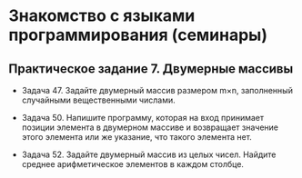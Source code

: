 # Знакомство с языками программирования (семинары)

## Практическое задание 7. Двумерные массивы

* Задача 47. Задайте двумерный массив размером m×n, заполненный случайными вещественными числами.

* Задача 50. Напишите программу, которая на вход принимает позиции элемента в двумерном массиве и возвращает значение этого элемента или же указание, что такого элемента нет.

* Задача 52. Задайте двумерный массив из целых чисел. Найдите среднее арифметическое элементов в каждом столбце.
